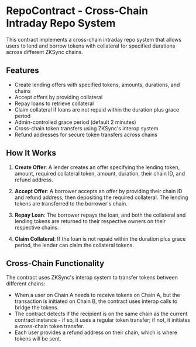 # RepoContract - Cross-Chain Intraday Repo System

This contract implements a cross-chain intraday repo system that allows users to lend and borrow tokens with collateral for specified durations across different ZKSync chains.

## Features

- Create lending offers with specified tokens, amounts, durations, and chains
- Accept offers by providing collateral
- Repay loans to retrieve collateral
- Claim collateral if loans are not repaid within the duration plus grace period
- Admin-controlled grace period (default 2 minutes)
- Cross-chain token transfers using ZKSync's interop system
- Refund addresses for secure token transfers across chains

## How It Works

1. **Create Offer**: A lender creates an offer specifying the lending token, amount, required collateral token, amount, duration, their chain ID, and refund address.

2. **Accept Offer**: A borrower accepts an offer by providing their chain ID and refund address, then depositing the required collateral. The lending tokens are transferred to the borrower's chain.

3. **Repay Loan**: The borrower repays the loan, and both the collateral and lending tokens are returned to their respective owners on their respective chains.

4. **Claim Collateral**: If the loan is not repaid within the duration plus grace period, the lender can claim the collateral tokens.

## Cross-Chain Functionality

The contract uses ZKSync's interop system to transfer tokens between different chains:

- When a user on Chain A needs to receive tokens on Chain A, but the transaction is initiated on Chain B, the contract uses interop calls to bridge the tokens.
- The contract detects if the recipient is on the same chain as the current contract instance - if so, it uses a regular token transfer; if not, it initiates a cross-chain token transfer.
- Each user provides a refund address on their chain, which is where tokens will be sent.
